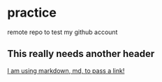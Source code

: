 # practice
remote repo to test my github account
## This really needs another header
[I am using markdown, md, to pass a link!](http://www.qcc.cuny.edu)
